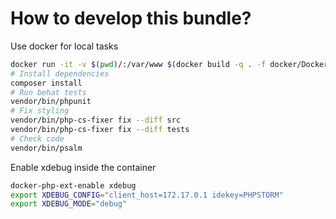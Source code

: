 # How to develop this bundle?

Use docker for local tasks
```bash
docker run -it -v $(pwd)/:/var/www $(docker build -q . -f docker/Dockerfile.php) sh
# Install dependencies
composer install
# Run behat tests
vendor/bin/phpunit
# Fix styling
vendor/bin/php-cs-fixer fix --diff src
vendor/bin/php-cs-fixer fix --diff tests
# Check code
vendor/bin/psalm
```

Enable xdebug inside the container
```bash
docker-php-ext-enable xdebug
export XDEBUG_CONFIG="client_host=172.17.0.1 idekey=PHPSTORM"
export XDEBUG_MODE="debug"
```